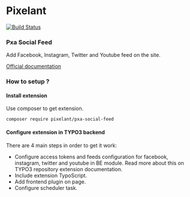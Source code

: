 
# Pixelant #  
[![Build Status](https://travis-ci.org/pixelant/pxa_social_feed.svg?branch=master)](https://travis-ci.org/pixelant/pxa_social_feed)  
  
### Pxa Social Feed ###  
  
Add Facebook, Instagram, Twitter and Youtube feed on the site.  

[Official documentation](https://docs.typo3.org/p/pixelant/pxa-survey/master/en-us/)

  
### How to setup ? ###  

#### Install extension 

Use composer to get extension.
  

    composer require pixelant/pxa-social-feed

#### Configure extension in TYPO3 backend
There are 4 main steps in order to get it work:  
  
* Configure access tokens and feeds configuration for facebook, instagram, twitter and youtube in BE module.  Read more about this on TYPO3 repository extension documentation.
* Include extension TypoScript.
* Add frontend plugin on page.
* Configure scheduler task.
